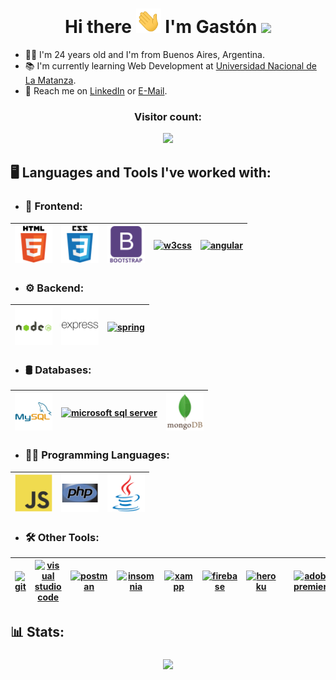 <h1 align="Center">  Hi there <img src="https://raw.githubusercontent.com/ABSphreak/ABSphreak/master/gifs/Hi.gif" width="40px" /> I'm Gastón <img src="https://media.giphy.com/media/WUlplcMpOCEmTGBtBW/giphy.gif" width="40px"></h1>

- 🧔🏻 I'm 24 years old and I'm from Buenos Aires, Argentina.
- 📚 I'm currently learning Web Development at [Universidad Nacional de La Matanza](https://www.unlam.edu.ar/).
- 💼 Reach me on [LinkedIn](https://www.linkedin.com/in/gaston-ezequiel-perez/) or [E-Mail](mailto:gastonperez97@gmail.com).

<h3 align="center">

Visitor count:

  <img src="https://profile-counter.glitch.me/gastonperez97/count.svg" />
</h3>

## 🖥️ Languages and Tools I've worked with:

- <h3>👀 Frontend:</h3>

| [<img src="https://raw.githubusercontent.com/devicons/devicon/master/icons/html5/html5-original-wordmark.svg" alt="html5" width="60" height="60">](https://www.w3.org/html/) | [<img src="https://raw.githubusercontent.com/devicons/devicon/master/icons/css3/css3-original-wordmark.svg" alt="css3" width="60" height="60">](https://www.w3schools.com/css/)  | [<img src="https://raw.githubusercontent.com/devicons/devicon/master/icons/bootstrap/bootstrap-plain-wordmark.svg" alt="bootstrap" width="60" height="60">](https://getbootstrap.com) | [<img src="https://user-images.githubusercontent.com/58083159/128257294-6caf81ce-7e38-4927-84bc-aba6b6a87811.png" alt="w3css" width="60" height="60">](https://www.w3schools.com/w3css/default.asp) | [<img src="https://angular.io/assets/images/logos/angular/angular.svg" alt="angular" width="60" height="60">](https://angular.io)
|---|---|---|---|---|

- <h3>⚙️ Backend:</h3>
  
| [<img src="https://raw.githubusercontent.com/devicons/devicon/master/icons/nodejs/nodejs-original-wordmark.svg" alt="nodejs" width="60" height="60">](https://nodejs.org) | [<img src="https://raw.githubusercontent.com/devicons/devicon/master/icons/express/express-original-wordmark.svg" alt="expressjs" width="60" height="60">](https://expressjs.com)  | [<img src="https://www.vectorlogo.zone/logos/springio/springio-icon.svg" alt="spring" width="60" height="60">](https://spring.io/)
|---|---|---|

- <h3>🛢 Databases:</h3>

| [<img src="https://raw.githubusercontent.com/devicons/devicon/master/icons/mysql/mysql-original-wordmark.svg" alt="mysql" width="60" height="60">](https://www.mysql.com/) | [<img src="https://www.svgrepo.com/show/303229/microsoft-sql-server-logo.svg" alt="microsoft sql server" width="60" height="60">](https://www.microsoft.com/en-us/sql-server)  | [<img src="https://raw.githubusercontent.com/devicons/devicon/master/icons/mongodb/mongodb-original-wordmark.svg" alt="mongodb" width="60" height="60">](https://www.mongodb.com/)
|---|---|---|

- <h3>👨‍💻 Programming Languages:</h3>

| [<img src="https://raw.githubusercontent.com/devicons/devicon/master/icons/javascript/javascript-original.svg" alt="javascript" width="60" height="60">](https://www.w3schools.com/js/) | [<img src="https://raw.githubusercontent.com/devicons/devicon/master/icons/php/php-original.svg" alt="php" width="60" height="60">](https://www.php.net)  | [<img src="https://raw.githubusercontent.com/devicons/devicon/master/icons/java/java-original.svg" alt="java" width="60" height="60">](https://www.java.com)
|---|---|---|

- <h3>🛠️ Other Tools:</h3>

| [<img src="https://www.vectorlogo.zone/logos/git-scm/git-scm-icon.svg" alt="git" width="60" height="60">](https://git-scm.com/) | [<img src="https://jonmircha.com/img/blog/vscode.png" alt="visual studio code" width="60" height="60">](https://code.visualstudio.com/)  | [<img src="https://www.vectorlogo.zone/logos/getpostman/getpostman-icon.svg" alt="postman" width="60" height="60">](https://postman.com) | [<img src="https://seeklogo.com/images/I/insomnia-logo-A35E09EB19-seeklogo.com.png" alt="insomnia" width="60" height="60">](https://insomnia.rest/) | [<img src="https://user-images.githubusercontent.com/58083159/128256608-1ba319fb-973f-4318-b7ec-30a2dbd0b653.png" alt="xampp" width="60" height="60">](https://www.apachefriends.org/index.html) | [<img src="https://www.vectorlogo.zone/logos/firebase/firebase-icon.svg" alt="firebase" width="60" height="60">](https://firebase.google.com/) | [<img src="https://www.vectorlogo.zone/logos/heroku/heroku-icon.svg" alt="heroku" width="60" height="60">](https://heroku.com) | [<img src="https://raw.githubusercontent.com/devicons/devicon/master/icons/photoshop/photoshop-line.svg" alt="photoshop" width="60" height="60">](https://www.photoshop.com/en) | [<img src="https://cemar.com.co/wp-content/uploads/2020/03/Logo-Adobe_Premiere_Pro.png" alt="adobe premiere" width="60" height="60">](https://www.adobe.com/products/premiere.html)
|---|---|---|---|---|---|---|---|---|

## 📊 Stats:

<h3 align="center">

![](https://github-readme-stats.vercel.app/api?username=gastonperez97&count_private=true&hide=stars,issues&show_icons=true&theme=chartreuse-dark)
</h3>
